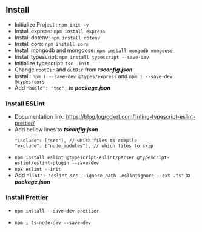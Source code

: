 ## Install
- Initialize Project : `npm init -y`
- Install express: `npm install express`
- Install dotenv: `npm install dotenv`
- Install cors: `npm install cors`
- Install mongodb and mongoose: `npm install mongodb mongoose`
- Install typescript: `npm install typescript --save-dev`
- Initialize typescript: `tsc -init`
- Change `rootDir` and `outDir` from ***tsconfig.json***
- Install: `npm i --save-dev @types/express` and `npm i --save-dev @types/cors`
- Add `"build": "tsc",` to ***package.json*** 

### Install ESLint
- Documentation link: https://blog.logrocket.com/linting-typescript-eslint-prettier/
- Add bellow lines to ***tsconfig.json***
    ```
    "include": ["src"], // which files to compile
    "exclude": ["node_modules"], // which files to skip
    ```
- `npm install eslint @typescript-eslint/parser @typescript-eslint/eslint-plugin --save-dev`
- `npx eslint --init`
- Add `"lint": "eslint src --ignore-path .eslintignore --ext .ts"` to ***package.json*** 

### Install Prettier
- `npm install --save-dev prettier`

- `npm i ts-node-dev --save-dev`